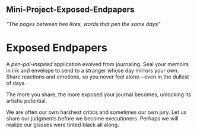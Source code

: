 ## Mini-Project-Exposed-Endpapers
*“The pages between two lives, words that pen the same days”*

# Exposed Endpapers
A *pen-pal-inspired* application evolved from journaling.
Seal your memoirs in ink and envelope to send to a stranger whose day mirrors your own.
Share reactions and emotions, so you never feel alone—even in the dullest of days.

The more you share, the more exposed your journal becomes, unlocking its artistic potential.

We are often our own harshest critics and sometimes our own jury.
Let us share our judgments before we become executioners.
Perhaps we will realize our glasses were tinted black all along.

